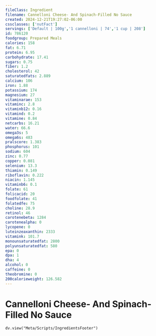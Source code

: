 ```yaml
---
fileClass: Ingredient
filename: Cannelloni Cheese- And Spinach-Filled No Sauce
created: 2024-12-21T19:27:02-06:00
cssclasses: ['nutFact']
servings: ['Default | 100g','1 cannelloni | 74','1 cup | 208']
id: 786120
foodgroup: Prepared Meals
calories: 158
fat: 6.71
protein: 6.95
carbohydrate: 17.41
sugars: 0.75
fiber: 1.2
cholesterol: 42
saturatedfats: 2.889
calcium: 106
iron: 1.88
potassium: 174
magnesium: 27
vitaminarae: 153
vitaminc: 2.8
vitaminb12: 0.16
vitamind: 0.2
vitamine: 0.84
netcarbs: 16.21
water: 66.6
omega3s: 5
omega6s: 483
pralscore: 1.383
phosphorus: 101
sodium: 604
zinc: 0.77
copper: 0.081
selenium: 13.3
thiamin: 0.149
riboflavin: 0.222
niacin: 1.145
vitaminb6: 0.1
folate: 61
folicacid: 20
foodfolate: 41
folatedfe: 75
choline: 28.9
retinol: 46
carotenebeta: 1284
carotenealpha: 0
lycopene: 0
luteinzeaxanthin: 2333
vitamink: 101.7
monounsaturatedfat: 2800
polyunsaturatedfat: 580
epa: 0
dpa: 1
dha: 4
alcohol: 0
caffeine: 0
theobromine: 0
200calorieweight: 126.582
---
```


# Cannelloni Cheese- And Spinach-Filled No Sauce

```dataviewjs
dv.view("Meta/Scripts/IngredientsFooter")
```